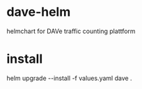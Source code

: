 # dave-helm
helmchart for DAVe traffic counting plattform

# install
helm upgrade --install -f values.yaml dave .
